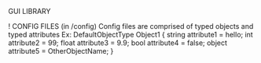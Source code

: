 GUI LIBRARY

! CONFIG FILES (in /config)
Config files are comprised of typed objects and typed attributes
Ex: 
DefaultObjectType Object1 {
	string attribute1 = hello;
	int attribute2 = 99;
	float attribute3 = 9.9;
	bool attribute4 = false;
	object attribute5 = OtherObjectName;
}

